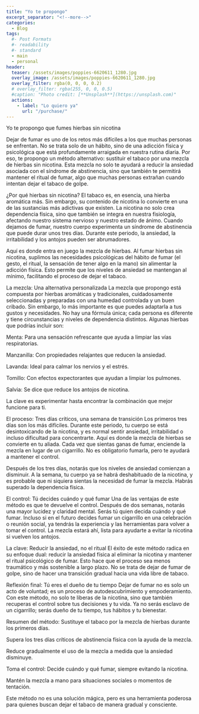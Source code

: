 ```yaml
---
title: "Yo te propongo"
excerpt_separator: "<!--more-->"
categories:
  - Blog
tags:
  #- Post Formats
  #- readability
  #- standard
  - main
  - personal
header:
  teaser: /assets/images/poppies-6620611_1280.jpg
  overlay_image: /assets/images/poppies-6620611_1280.jpg
  overlay_filter: rgba(0, 0, 0, 0.2)
  # overlay_filter: rgba(255, 0, 0, 0.5)
  #caption: "Photo credit: [**Unsplash**](https://unsplash.com)"
  actions:
    - label: "Lo quiero ya"
      url: "/purchase/"
---
```


Yo te propongo que fumes hierbas sin nicotina

<!--more-->

Dejar de fumar es uno de los retos más difíciles a los que muchas personas se enfrentan. No se trata solo de un hábito, sino de una adicción física y psicológica que está profundamente arraigada en nuestra rutina diaria. Por eso, te propongo un método alternativo: sustituir el tabaco por una mezcla de hierbas sin nicotina. Esta mezcla no solo te ayudará a reducir la ansiedad asociada con el síndrome de abstinencia, sino que también te permitirá mantener el ritual de fumar, algo que muchas personas extrañan cuando intentan dejar el tabaco de golpe.

¿Por qué hierbas sin nicotina?
El tabaco es, en esencia, una hierba aromática más. Sin embargo, su contenido de nicotina lo convierte en una de las sustancias más adictivas que existen. La nicotina no solo crea dependencia física, sino que también se integra en nuestra fisiología, afectando nuestro sistema nervioso y nuestro estado de ánimo. Cuando dejamos de fumar, nuestro cuerpo experimenta un síndrome de abstinencia que puede durar unos tres días. Durante este periodo, la ansiedad, la irritabilidad y los antojos pueden ser abrumadores.

Aquí es donde entra en juego la mezcla de hierbas. Al fumar hierbas sin nicotina, suplimos las necesidades psicológicas del hábito de fumar (el gesto, el ritual, la sensación de tener algo en la mano) sin alimentar la adicción física. Esto permite que los niveles de ansiedad se mantengan al mínimo, facilitando el proceso de dejar el tabaco.

La mezcla: Una alternativa personalizada
La mezcla que propongo está compuesta por hierbas aromáticas y tradicionales, cuidadosamente seleccionadas y preparadas con una humedad controlada y un buen cribado. Sin embargo, lo más importante es que puedes adaptarla a tus gustos y necesidades. No hay una fórmula única; cada persona es diferente y tiene circunstancias y niveles de dependencia distintos. Algunas hierbas que podrías incluir son:

Menta: Para una sensación refrescante que ayuda a limpiar las vías respiratorias.

Manzanilla: Con propiedades relajantes que reducen la ansiedad.

Lavanda: Ideal para calmar los nervios y el estrés.

Tomillo: Con efectos expectorantes que ayudan a limpiar los pulmones.

Salvia: Se dice que reduce los antojos de nicotina.

La clave es experimentar hasta encontrar la combinación que mejor funcione para ti.

El proceso: Tres días críticos, una semana de transición
Los primeros tres días son los más difíciles. Durante este periodo, tu cuerpo se está desintoxicando de la nicotina, y es normal sentir ansiedad, irritabilidad o incluso dificultad para concentrarte. Aquí es donde la mezcla de hierbas se convierte en tu aliada. Cada vez que sientas ganas de fumar, enciende la mezcla en lugar de un cigarrillo. No es obligatorio fumarla, pero te ayudará a mantener el control.

Después de los tres días, notarás que los niveles de ansiedad comienzan a disminuir. A la semana, tu cuerpo ya se habrá deshabituado de la nicotina, y es probable que ni siquiera sientas la necesidad de fumar la mezcla. Habrás superado la dependencia física.

El control: Tú decides cuándo y qué fumar
Una de las ventajas de este método es que te devuelve el control. Después de dos semanas, notarás una mayor lucidez y claridad mental. Serás tú quien decida cuándo y qué fumar. Incluso si en el futuro decides fumar un cigarrillo en una celebración o reunión social, ya tendrás la experiencia y las herramientas para volver a tomar el control. La mezcla estará ahí, lista para ayudarte a evitar la nicotina si vuelven los antojos.

La clave: Reducir la ansiedad, no el ritual
El éxito de este método radica en su enfoque dual: reducir la ansiedad física al eliminar la nicotina y mantener el ritual psicológico de fumar. Esto hace que el proceso sea menos traumático y más sostenible a largo plazo. No se trata de dejar de fumar de golpe, sino de hacer una transición gradual hacia una vida libre de tabaco.

Reflexión final: Tú eres el dueño de tu tiempo
Dejar de fumar no es solo un acto de voluntad; es un proceso de autodescubrimiento y empoderamiento. Con este método, no solo te liberas de la nicotina, sino que también recuperas el control sobre tus decisiones y tu vida. Ya no serás esclavo de un cigarrillo; serás dueño de tu tiempo, tus hábitos y tu bienestar.

Resumen del método:
Sustituye el tabaco por la mezcla de hierbas durante los primeros días.

Supera los tres días críticos de abstinencia física con la ayuda de la mezcla.

Reduce gradualmente el uso de la mezcla a medida que la ansiedad disminuye.

Toma el control: Decide cuándo y qué fumar, siempre evitando la nicotina.

Mantén la mezcla a mano para situaciones sociales o momentos de tentación.

Este método no es una solución mágica, pero es una herramienta poderosa para quienes buscan dejar el tabaco de manera gradual y consciente.
